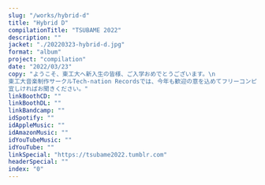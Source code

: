 ```yaml
---
slug: "/works/hybrid-d"
title: "Hybrid D"
compilationTitle: "TSUBAME 2022"
description: ""
jacket: "./20220323-hybrid-d.jpg"
format: "album"
project: "compilation"
date: "2022/03/23"
copy: "ようこそ、東工大へ新入生の皆様、ご入学おめでとうございます。\n
東工大音楽制作サークルTech-nation Recordsでは、今年も歓迎の意を込めてフリーコンピレーションを制作いたしました。\n
宜しければお聞きください。"
linkBoothCD: ""
linkBoothDL: ""
linkBandcamp: ""
idSpotify: ""
idAppleMusic: ""
idAmazonMusic: ""
idYouTubeMusic: ""
idYouTube: ""
linkSpecial: "https://tsubame2022.tumblr.com"
headerSpecial: ""
index: "0"
---
```

